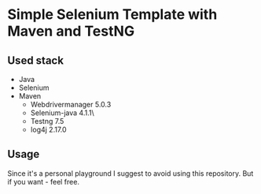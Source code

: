 # Simple Selenium Template with Maven and TestNG

## Used stack

- Java
- Selenium
- Maven
    - Webdrivermanager 5.0.3
    - Selenium-java 4.1.1\
    - Testng 7.5
    - log4j 2.17.0

## Usage

Since it's a personal playground I suggest to avoid using this repository. But if you want - feel free. 
